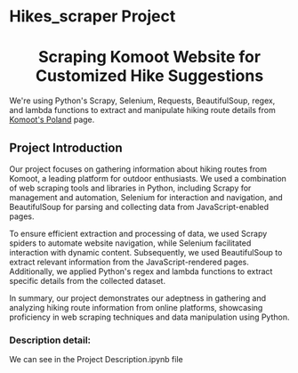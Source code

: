 # Hikes_scraper Project
# <div align="center"> Scraping Komoot Website for Customized Hike Suggestions</div>
We're using Python's Scrapy, Selenium, Requests, BeautifulSoup, regex, and lambda functions to extract and manipulate hiking route details from [Komoot's Poland](https://www.komoot.com/discover/Poland/@52.2159330,19.1344220/tours?sport=hike&map=true&regionId=2486&max_distance=4.82) page.


## Project Introduction

Our project focuses on gathering information about hiking routes from Komoot, a leading platform for outdoor enthusiasts. We used a combination of web scraping tools and libraries in Python, including Scrapy for management and automation, Selenium for interaction and navigation, and BeautifulSoup for parsing and collecting data from JavaScript-enabled pages.

To ensure efficient extraction and processing of data, we used Scrapy spiders to automate website navigation, while Selenium facilitated interaction with dynamic content. Subsequently, we used BeautifulSoup to extract relevant information from the JavaScript-rendered pages. Additionally, we applied Python's regex and lambda functions to extract specific details from the collected dataset.

In summary, our project demonstrates our adeptness in gathering and analyzing hiking route information from online platforms, showcasing proficiency in web scraping techniques and data manipulation using Python.

### Description detail:
We can see in the Project Description.ipynb file
